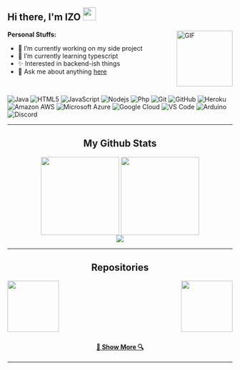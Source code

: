 ## Hi there, I'm IZO <img src="https://raw.githubusercontent.com/mrijoo/mrijoo/main/Assets/Hi.gif" width="29px">

<img align="right" alt="GIF" height="125px" src="https://raw.githubusercontent.com/mrijoo/mrijoo/main/Assets/js.webp" />


**Personal Stuffs:**
- 🔭 I’m currently working on my side project
- 🌱 I’m currently learning typescript
- ✨ Interested in backend-ish things 
- 💬 Ask me about anything [here](https://hub.izo.my.id/)

<br>

![Java](https://img.shields.io/badge/-java-3f4441?style=plastic&logo=java)
![HTML5](https://img.shields.io/badge/-HTML5-E34F26?style=flat-square&logo=html5&logoColor=white)
![JavaScript](https://img.shields.io/badge/-JavaScript-black?style=flat-square&logo=javascript)
![Nodejs](https://img.shields.io/badge/-Nodejs-black?style=flat-square&logo=Node.js)
![Php](https://img.shields.io/badge/-php-394989?style=plastic&logo=php)
![Git](https://img.shields.io/badge/-Git-black?style=flat-square&logo=git)
![GitHub](https://img.shields.io/badge/-GitHub-181717?style=flat-square&logo=github)
![Heroku](https://img.shields.io/badge/-Heroku-430098?style=flat-square&logo=heroku)
![Amazon AWS](https://img.shields.io/badge/Amazon%20AWS-232F3E?style=flat-square&logo=amazon-aws)
![Microsoft Azure](https://img.shields.io/badge/Microsoft%20Azure-232F7E?style=flat-square&logo=microsoft-azure)
![Google Cloud](https://img.shields.io/badge/Google%20Cloud-black?style=flat-square&logo=google-cloud)
![VS Code](https://img.shields.io/badge/-VS%20Code-007ACC?style=plastic&logo=visual-studio-code)
![Arduino](https://img.shields.io/badge/Arduino-black?style=flat-square&logo=arduino)
![Discord](https://img.shields.io/badge/Discord-black?style=flat-square&logo=discord)

<hr>

<h2 align="center">My Github Stats</h2>

<p align=center>
  <img height=175 align="center" src="https://github-readme-stats.vercel.app/api?username=mrijoo&show_icons=true&theme=tokyonight">
  <img height=175 align="center" src="https://github-readme-stats.vercel.app/api/top-langs/?username=mrijoo&title_color=2aa889&text_color=99d1ce&icon_color=2bbc8a&bg_color=0c1014&langs_count=8&layout=compact" />
  <br>
  <img src="https://izo.my.id/api/?user=mrijoo&label=Profile%20Visitor&labelcolor=blue&color=grey&style=for-the-badge" />
</p>

<hr>

<h2 align="center">Repositories</h2>
  <p width="100%" align="center">
  <a align="left" href="https://github.com/mrijoo/Java-Soal-Matematika-Acak" title="Java Soal Matematika Acak"><img align="left" height="115" src="https://github-readme-stats.vercel.app/api/pin/?username=mrijoo&repo=Java-Soal-Matematika-Acak&theme=gotham"></a><a align="right" href="https://github.com/mrijoo/Java-Menghitung-Volume-Luas-Lingkaran" title="Java Menghitung Volume & Luas Lingkaran"><img align="right" height="115" src="https://github-readme-stats.vercel.app/api/pin/?username=mrijoo&repo=Java-Menghitung-Volume-Luas-Lingkaran&theme=gotham"></a>
  <br><br><br><br><br><br><br>
</p>
<h4 align="center">
  <a href=https://github.com/mrijoo?tab=repositories title="Show Repositories">🔎 Show More 🔍</a>
</h4>

<hr>
